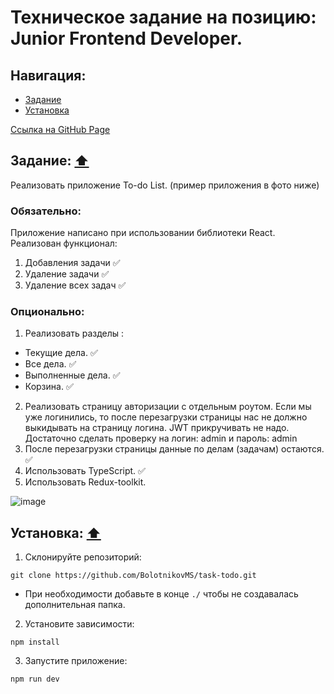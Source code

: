 # Техническое задание на позицию: Junior Frontend Developer.

## <a name="nav"></a>Навигация:

- [Задание](#description)
- [Установка](#installation)

[Ссылка на GitHub Page](https://bolotnikovms.github.io/task-todo)

## <a name="description"></a>Задание: [⬆️](#nav)

Реализовать приложение To-do List. (пример приложения в фото ниже)  

### Обязательно:

Приложение написано при использовании библиотеки React.
Реализован функционал:

1. Добавления задачи ✅
2. Удаление задачи ✅
3. Удаление всех задач ✅

### Опционально:

1. Реализовать разделы : 
- Текущие дела. ✅
- Все дела. ✅
- Выполненные дела. ✅
- Корзина. ✅
2. Реализовать страницу авторизации c отдельным роутом.
Если мы уже логинились, то после перезагрузки страницы нас не должно выкидывать на страницу логина.
	JWT прикручивать не надо.
	Достаточно сделать проверку на логин: admin и пароль: admin
3. После перезагрузки страницы данные по делам (задачам) остаются. ✅
4. Использовать TypeScript. ✅
5. Использовать Redux-toolkit.

  ![image](https://github.com/user-attachments/assets/2cdc292f-de5e-40d5-90b7-a2a9e403cecb)



## <a name="installation"></a>Установка: [⬆️](#nav)

1. Склонируйте репозиторий:
```
git clone https://github.com/BolotnikovMS/task-todo.git
```
  - При необходимости добавьте в конце `./` чтобы не создавалась дополнительная папка.
2. Установите зависимости:
```
npm install
```
3. Запустите приложение:
 ```
npm run dev
```

